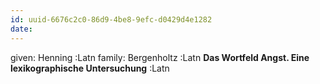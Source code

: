 ```yaml
---
id: uuid-6676c2c0-86d9-4be8-9efc-d0429d4e1282
date: 
---
```


given: Henning :Latn
family: Bergenholtz :Latn
**Das Wortfeld Angst.  Eine lexikographische Untersuchung** :Latn